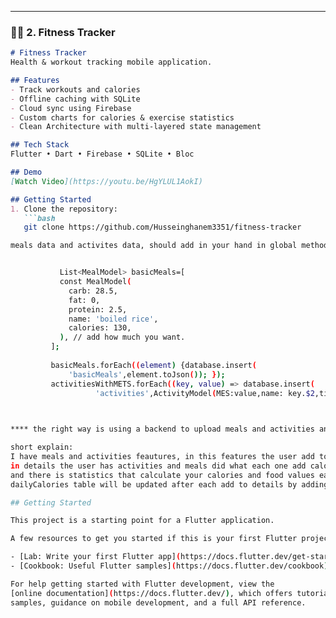 

---

### 🏋️‍♂️ 2. Fitness Tracker
```markdown
# Fitness Tracker
Health & workout tracking mobile application.

## Features
- Track workouts and calories
- Offline caching with SQLite
- Cloud sync using Firebase
- Custom charts for calories & exercise statistics
- Clean Architecture with multi-layered state management

## Tech Stack
Flutter • Dart • Firebase • SQLite • Bloc

## Demo
[Watch Video](https://youtu.be/HgYLUL1AokI)

## Getting Started
1. Clone the repository:
   ```bash
   git clone https://github.com/Husseinghanem3351/fitness-tracker

meals data and activites data, should add in your hand in global method file, onOpen just add this:


           List<MealModel> basicMeals=[
           const MealModel(
             carb: 28.5,
             fat: 0,
             protein: 2.5,
             name: 'boiled rice',
             calories: 130,
           ), // add how much you want.
         ];
         
         basicMeals.forEach((element) {database.insert(
             'basicMeals',element.toJson()); });
         activitiesWithMETS.forEach((key, value) => database.insert(
                   'activities',ActivityModel(MES:value,name: key.$2,title: key.$1).toJson()));
                   


**** the right way is using a backend to upload meals and activities and get it ***

short explain:
I have meals and activities feautures, in this features the user add to details(details is what you burned and waht you ate from calories, food values..)
in details the user has activities and meals did what each one add calories or burn calories this details just stay 7 days I get this details from eating and burning tables.
and there is statistics that calculate your calories and food values each day I get this statistics from dailyCalories table.
dailyCalories table will be updated after each add to details by adding the current values to we have to the table.

## Getting Started

This project is a starting point for a Flutter application.

A few resources to get you started if this is your first Flutter project:

- [Lab: Write your first Flutter app](https://docs.flutter.dev/get-started/codelab)
- [Cookbook: Useful Flutter samples](https://docs.flutter.dev/cookbook)

For help getting started with Flutter development, view the
[online documentation](https://docs.flutter.dev/), which offers tutorials,
samples, guidance on mobile development, and a full API reference.
